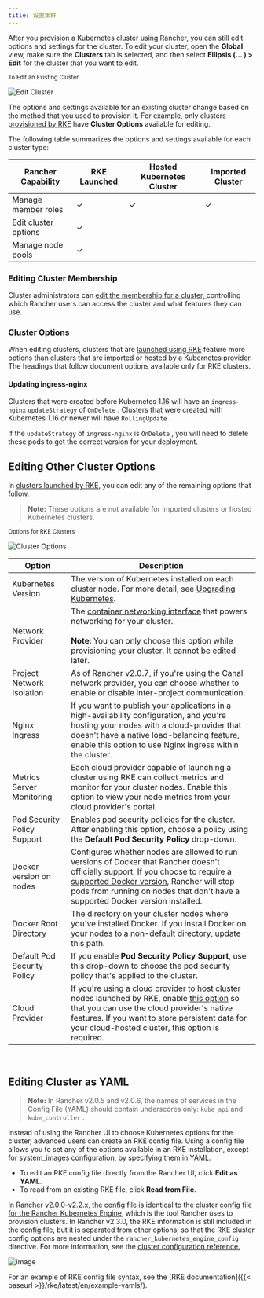 ```yaml
---
title: 设置集群
---
```


After you provision a Kubernetes cluster using Rancher, you can still edit options and settings for the cluster. To edit your cluster, open the **Global** view, make sure the **Clusters** tab is selected, and then select **Ellipsis (... ) > Edit** for the cluster that you want to edit.

<sup>To Edit an Existing Cluster</sup>

![Edit Cluster](/img/rancher/edit-cluster.png)

The options and settings available for an existing cluster change based on the method that you used to provision it. For example, only clusters [provisioned by RKE](/docs/cluster-provisioning/rke-clusters/) have **Cluster Options** available for editing.

The following table summarizes the options and settings available for each cluster type:

| Rancher Capability   | RKE Launched | Hosted Kubernetes Cluster | Imported Cluster |
| -------------------- | ------------ | ------------------------- | ---------------- |
| Manage member roles  | ✓            | ✓                         | ✓                |
| Edit cluster options | ✓            |                           |
| Manage node pools    | ✓            |                           |

### Editing Cluster Membership

Cluster administrators can [edit the membership for a cluster, ](/docs/cluster-admin/cluster-access/cluster-members) controlling which Rancher users can access the cluster and what features they can use.

### Cluster Options

When editing clusters, clusters that are [launched using RKE](/docs/cluster-provisioning/rke-clusters/) feature more options than clusters that are imported or hosted by a Kubernetes provider. The headings that follow document options available only for RKE clusters.

#### Updating ingress-nginx

Clusters that were created before Kubernetes 1.16 will have an `ingress-nginx`  `updateStrategy` of `OnDelete` . Clusters that were created with Kubernetes 1.16 or newer will have `RollingUpdate` .

If the `updateStrategy` of `ingress-nginx` is `OnDelete` , you will need to delete these pods to get the correct version for your deployment.

## Editing Other Cluster Options

In [clusters launched by RKE](/docs/cluster-provisioning/rke-clusters/), you can edit any of the remaining options that follow.

> **Note:** These options are not available for imported clusters or hosted Kubernetes clusters.

<sup>Options for RKE Clusters</sup>

![Cluster Options](/img/rancher/cluster-options.png)

| Option                      | Description                                                                                                                                                                                                                                                                                                           |
| --------------------------- | --------------------------------------------------------------------------------------------------------------------------------------------------------------------------------------------------------------------------------------------------------------------------------------------------------------------- |
| Kubernetes Version          | The version of Kubernetes installed on each cluster node. For more detail, see [Upgrading Kubernetes](/docs/cluster-admin/upgrading-kubernetes).|
| Network Provider            | The [container networking interface](/docs/faq/networking/#cni-providers) that powers networking for your cluster.<br/><br/>**Note:** You can only choose this option while provisioning your cluster. It cannot be edited later.|
| Project Network Isolation   | As of Rancher v2.0.7, if you're using the Canal network provider, you can choose whether to enable or disable inter-project communication.|
| Nginx Ingress               | If you want to publish your applications in a high-availability configuration, and you're hosting your nodes with a cloud-provider that doesn't have a native load-balancing feature, enable this option to use Nginx ingress within the cluster.|
| Metrics Server Monitoring   | Each cloud provider capable of launching a cluster using RKE can collect metrics and monitor for your cluster nodes. Enable this option to view your node metrics from your cloud provider's portal.|
| Pod Security Policy Support | Enables [pod security policies](/docs/admin-settings/pod-security-policies/) for the cluster. After enabling this option, choose a policy using the **Default Pod Security Policy** drop-down.|
| Docker version on nodes     | Configures whether nodes are allowed to run versions of Docker that Rancher doesn't officially support. If you choose to require a [supported Docker version](/docs/installation/options/rke-add-on/layer-7-lb/), Rancher will stop pods from running on nodes that don't have a supported Docker version installed.|
| Docker Root Directory       | The directory on your cluster nodes where you've installed Docker. If you install Docker on your nodes to a non-default directory, update this path.|
| Default Pod Security Policy | If you enable **Pod Security Policy Support**, use this drop-down to choose the pod security policy that's applied to the cluster.|
| Cloud Provider              | If you're using a cloud provider to host cluster nodes launched by RKE, enable [this option](/docs/cluster-provisioning/rke-clusters/options/cloud-providers/) so that you can use the cloud provider's native features. If you want to store persistent data for your cloud-hosted cluster, this option is required.|

<br/>

## Editing Cluster as YAML

> **Note:** In Rancher v2.0.5 and v2.0.6, the names of services in the Config File (YAML) should contain underscores only: `kube_api` and `kube_controller` .

Instead of using the Rancher UI to choose Kubernetes options for the cluster, advanced users can create an RKE config file. Using a config file allows you to set any of the options available in an RKE installation, except for system_images configuration, by specifying them in YAML.

* To edit an RKE config file directly from the Rancher UI, click **Edit as YAML**.
* To read from an existing RKE file, click **Read from File**.

In Rancher v2.0.0-v2.2.x, the config file is identical to the [cluster config file for the Rancher Kubernetes Engine]({{<baseurl>}}/rke/latest/en/config-options/), which is the tool Rancher uses to provision clusters. In Rancher v2.3.0, the RKE information is still included in the config file, but it is separated from other options, so that the RKE cluster config options are nested under the `rancher_kubernetes_engine_config` directive. For more information, see the [cluster configuration reference.](/docs/cluster-provisioning/rke-clusters/options)

![image](/img/rancher/cluster-options-yaml.png)

For an example of RKE config file syntax, see the [RKE documentation]({{< baseurl >}}/rke/latest/en/example-yamls/).

